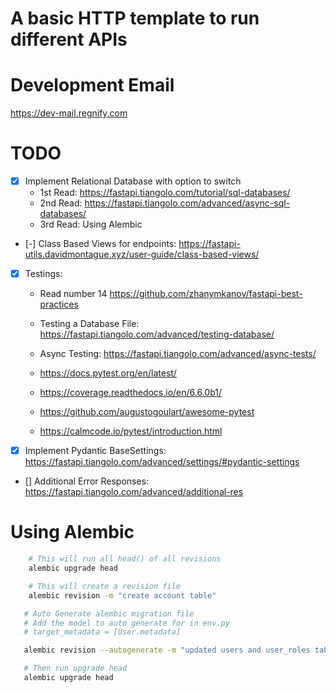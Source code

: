 # A basic HTTP template to run different APIs

# Development Email
https://dev-mail.regnify.com

# TODO
- [x] Implement Relational Database with option to switch
    -  1st Read: https://fastapi.tiangolo.com/tutorial/sql-databases/ 
    -  2nd Read: https://fastapi.tiangolo.com/advanced/async-sql-databases/
    -  3rd Read: Using Alembic
- [-] Class Based Views for endpoints: https://fastapi-utils.davidmontague.xyz/user-guide/class-based-views/
- [x] Testings:
    -  Read number 14 https://github.com/zhanymkanov/fastapi-best-practices
    -  Testing a Database File: https://fastapi.tiangolo.com/advanced/testing-database/
    -  Async Testing: https://fastapi.tiangolo.com/advanced/async-tests/
    -  https://docs.pytest.org/en/latest/
    -  https://coverage.readthedocs.io/en/6.6.0b1/

    -  https://github.com/augustogoulart/awesome-pytest
    -  https://calmcode.io/pytest/introduction.html
- [x] Implement Pydantic BaseSettings: https://fastapi.tiangolo.com/advanced/settings/#pydantic-settings
- [] Additional Error Responses: https://fastapi.tiangolo.com/advanced/additional-res


# Using Alembic

```sh
    # This will run all head() of all revisions
    alembic upgrade head
```

```sh
    # This will create a revision file
    alembic revision -m "create account table"
```

```sh
   # Auto Generate alembic migration file
   # Add the model to auto generate for in env.py 
   # target_metadata = [User.metadata]

   alembic revision --autogenerate -m "updated users and user_roles table"

   # Then run upgrade head
   alembic upgrade head
```